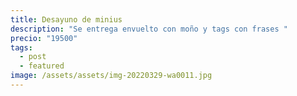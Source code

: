 ```yaml
---
title: Desayuno de minius
description: "Se entrega envuelto con moño y tags con frases "
precio: "19500"
tags:
  - post
  - featured
image: /assets/assets/img-20220329-wa0011.jpg
---
```

